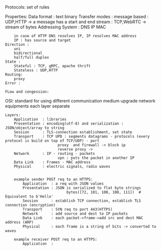 Protocols:
    set of rules

Properties:
    Data format : 
        text 
        binary
    Transfer modes :
        message based : UDP,HTTP -> a message has a start and end
        stream : TCP,WebRTC -> stream of bytes
    Addressing System :
        DNS
        IP
        MAC

        in case of HTTP DNS resolves IP, IP resolves MAC address
        IP : has source and target
    Direction :
        uni
        bidirectional
        half/full duplex
    State :
        Stateful : TCP, gRPC, apache thrift
        Stateless : UDP,HTTP
    Routing:
        proxy
    Error :
        
    FLow and congession:

OSI: 
    standard for using different communication medium
    upgrade network equipments
    each layer separate

    Layers:
        Application  : libraries 
        Presentation : encoding(utf-8) and serialization : JSON/object/array to string 
        Session      : TLS-connection establishment, set state
        Transport    : TCP UPD : segments datagrams - protocols (every protocol is build on top of TCP/UDP) - port
                            proxy  and firewall -> block ip
                            reverse proxy -> 
        Network      : IP - routing - packets
                            vpn : puts the packet in another IP
        Data Link    : Frames - MAC address
        Physical     : electric signals, radio waves


        example sender POST req to an HTTPS:
            Application  : a req with JSON values
            Presentation : JSON is serialized to flat byte strings
                                bytes([72, 101, 108, 108, 111])  # Equivalent to b'Hello'
            Session      : establish TCP connection, establish TLS connection (encryption)
            Transport    : SYN req to port 443(HTTPS)
            Network      : add source and dest to IP packets
            Data Link    : each packet->frame->add src and dest MAC address (ARP)
            Physical     : each frame is a string of bits -> converted to waves

        example receiver POST req to an HTTPS:
            Application  : 

        



